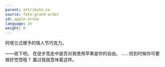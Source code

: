 ```yaml
---
parent: attribute.ce
source: fate-grand-order
id: apple-arrow
language: zh
weight: 0
---
```


阿塔兰忒赠予的情人节巧克力。

——收下吧。
在徒步竞走中是否对我使用苹果是你的自由。
……但到时候你可要做好觉悟哦？
赢过我就意味着这样。
